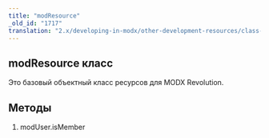 ```yaml
---
title: "modResource"
_old_id: "1717"
translation: "2.x/developing-in-modx/other-development-resources/class-reference/modresource/"
---
```


## modResource класс

Это базовый объектный класс ресурсов для MODX Revolution.

## Методы

1. modUser.isMember
